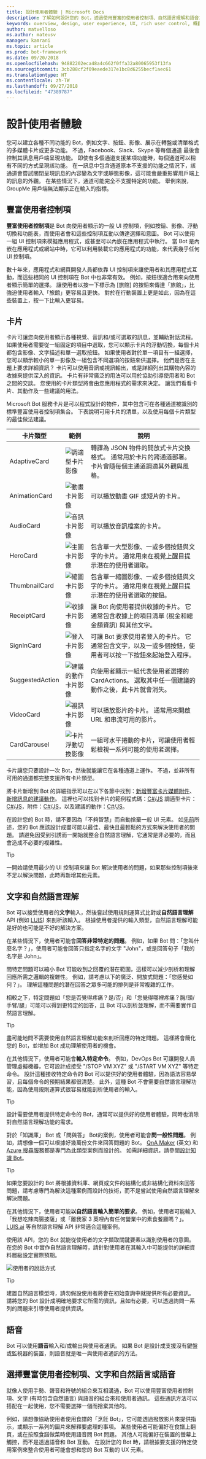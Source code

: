 ```yaml
---
title: 設計使用者體驗 | Microsoft Docs
description: 了解如何設計您的 Bot，透過使用豐富的使用者控制項、自然語言理解和語音提供吸引人的使用者體驗。
keywords: overview, design, user experience, UX, rich user control, 概觀, 設計, 使用者體驗, 豐富使用者控制項
author: matvelloso
ms.author: mateusv
manager: kamrani
ms.topic: article
ms.prod: bot-framework
ms.date: 09/20/2018
ms.openlocfilehash: 94882202eca48a4c662f0ffa32a80065953f13fa
ms.sourcegitcommit: 3cb288cf2f09eaede317e1bc8d6255becf1aec61
ms.translationtype: HT
ms.contentlocale: zh-TW
ms.lasthandoff: 09/27/2018
ms.locfileid: "47389787"
---
```

# <a name="design-the-user-experience"></a>設計使用者體驗

您可以建立各種不同功能的 Bot，例如文字、按鈕、影像、展示在轉盤或清單格式的多媒體卡片或更多功能。 不過，Facebook、Slack、Skype 等每個通道 最後會控制其訊息用戶端呈現功能。 即使有多個通道支援某項功能時，每個通道可以稍有不同的方式呈現該功能。 在一訊息中包含通道原本不支援的功能之情況下，該通道會嘗試關閉呈現訊息的內容變為文字或靜態影像，這可能會嚴重影響用戶端上的訊息的外觀。 在某些情況下，通道可能完全不支援特定的功能。 舉例來說，GroupMe 用戶端無法顯示正在輸入的指標。

## <a name="rich-user-controls"></a>豐富使用者控制項

**豐富使用者控制項**是 Bot 向使用者顯示的一般 UI 控制項，例如按鈕、影像、浮動切換和功能表，而使用者會和這些控制項互動以傳達選擇和意圖。 Bot 可以使用一組 UI 控制項來模擬應用程式，或甚至可以內嵌在應用程式中執行。 當 Bot 是內嵌在應用程式或網站中時，它可以利用裝載它的應用程式的功能，來代表幾乎任何 UI 控制項。 

數十年來，應用程式和網頁開發人員都依靠 UI 控制項來讓使用者和其應用程式互動，而這些相同的 UI 控制項在 Bot 中也非常有效。 例如，按鈕很適合用來向使用者顯示簡單的選擇。 讓使用者以按一下標示為 [旅館] 的按鈕來傳達「旅館」，比強迫使用者輸入「旅館」更容易且更快。 對於在行動裝置上更是如此，因為在這些裝置上，按一下比輸入更容易。

## <a name="cards"></a>卡片

卡片可讓您向使用者顯示各種視覺、音訊和/或可選取的訊息，並輔助對話流程。 如果使用者需要從一組固定的項目中選取，您可以顯示卡片的浮動切換，每個卡片都包含影像、文字描述和單一選取按鈕。 如果使用者對於單一項目有一組選擇，您可以顯示較小的單一影像及一組包含不同選項的按鈕來供選擇。 他們是否在主題上要求詳細資訊？ 卡片可以使用音訊或視訊輸出，或是詳細列出其購物內容的收據來提供深入的資訊。 卡片有非常廣泛的用法可以用於協助引導使用者和 Bot 之間的交談。 您使用的卡片類型將會由您應用程式的需求來決定。 讓我們看看卡片、其動作及一些建議的用法。 

Microsoft Bot 服務卡片是可以程式設計的物件，其中包含可在各種通道被識別的標準豐富使用者控制項集合。 下表說明可用卡片的清單，以及使用每個卡片類型的最佳做法建議。

| 卡片類型 | 範例 | 說明 |
| ---- | ---- | ---- |
| AdaptiveCard | ![調適型卡片影像](./media/adaptive-card.png) | 轉譯為 JSON 物件的開放式卡片交換格式。 通常用於卡片的跨通道部署。 卡片會隨每個主通道調適其外觀與風格。 |
| AnimationCard | ![動畫卡片影像](./media/animation-card1.png) | 可以播放動畫 GIF 或短片的卡片。 |
| AudioCard | ![音訊卡片影像](./media/audio-card.png) | 可以播放音訊檔案的卡片。 |
| HeroCard | ![主圖卡片影像](./media/hero-card1.png) | 包含單一大型影像、一或多個按鈕與文字的卡片。 通常用來在視覺上醒目提示潛在的使用者選取。 |
| ThumbnailCard | ![縮圖卡片影像](./media/thumbnail-card.png) | 包含單一縮圖影像、一或多個按鈕與文字的卡片。 通常用來在視覺上醒目提示潛在的使用者選取的按鈕。 |
| ReceiptCard | ![收據卡片影像](./media/receipt-card1.png) | 讓 Bot 向使用者提供收據的卡片。 它通常包含收據上的項目清單 (稅金和總金額資訊) 與其他文字。 |
| SignInCard | ![登入卡片影像](./media/sign-in-card.png) | 可讓 Bot 要求使用者登入的卡片。 它通常包含文字，以及一或多個按鈕，使用者可以按一下按鈕來起始登入程序。 |
| SuggestedAction | ![建議的動作卡片影像](./media/suggested-actions.png) | 向使用者顯示一組代表使用者選擇的 CardActions。 選取其中任一個建議的動作之後，此卡片就會消失。 |
| VideoCard | ![視訊卡片影像](./media/video-card.png) | 可以播放影片的卡片。 通常用來開啟 URL 和串流可用的影片。 |
| CardCarousel | ![卡片浮動切換影像](./media/card-carousel.png) | 一組可水平捲動的卡片，可讓使用者輕鬆檢視一系列可能的使用者選擇。|

卡片讓您只要設計一次 Bot，然後就能讓它在各種通道上運作。 不過，並非所有可用的通道都完整支援所有卡片類型。 

將卡片新增到 Bot 的詳細指示可以在以下各節中找到：[新增豐富卡片媒體附件](v4sdk/bot-builder-howto-add-media-attachments.md)、[新增訊息的建議動作](v4sdk/bot-builder-howto-add-suggested-actions.md)。 這裡也可以找到卡片的範例程式碼：[C#](https://aka.ms/bot-cards-sample-code-cs)/[JS](https://aka.ms/bot-cards-sample-code-js) 調適型卡片：[C#](https://aka.ms/bot-adaptive-cards-sample-code)/[JS](https://aka.ms/bot-adaptive-cards-js-sample-code)，附件：[C#](https://aka.ms/bot-attachments-sample-code)/[JS](https://aka.ms/bot-attachments-js-sample-code)，以及建議的動作：[C#](https://aka.ms/bot-suggested-actions-code)/[JS](https://aka.ms/bot-suggested-actions-js-code)。



在設計您的 Bot 時，請不要因為「不夠智慧」而自動捨棄一般 UI 元素。 如[先前](~/bot-service-design-principles.md#designing-a-bot)所述，您的 Bot 應該設計成盡可能以最佳、最快且最輕鬆的方式來解決使用者的問題。 請避免因受到引誘而一開始就整合自然語言理解，它通常是非必要的，而且會造成不必要的複雜性。

> [!TIP]
> 一開始請使用最少的 UI 控制項來讓 Bot 解決使用者的問題，如果那些控制項後來不足以解決問題，此時再新增其他元素。


## <a name="text-and-natural-language-understanding"></a>文字和自然語言理解

Bot 可以接受使用者的**文字**輸入，然後嘗試使用規則運算式比對或**自然語言理解** API (例如 <a href="https://www.luis.ai" target="_blank">LUIS</a>) 來剖析該輸入。 根據使用者提供的輸入類型，自然語言理解可能是好的也可能是不好的解決方案。

在某些情況下，使用者可能會**回答非常特定的問題**。 例如，如果 Bot 問：「您叫什麼名字？」，使用者可能會回答只指定名字的文字 "John"，或是回答句子「我的名字是 John」。

問特定問題可以縮小 Bot 可能收到之回覆的潛在範圍，這樣可以減少剖析和理解回應所需之邏輯的複雜性。 例如，請考慮以下的廣泛、開放式問題：「您感覺如何？」。 理解這種問題的潛在回答之眾多可能的排列是非常複雜的工作。

相較之下，特定問題如「您是否覺得疼痛？是/否」和「您覺得哪裡疼痛？胸/頭/手臂/腿」可能可以得到更特定的回答，且 Bot 可以剖析並理解，而不需要實作自然語言理解。 

> [!TIP]
> 盡可能地問不需要使用自然語言理解功能來剖析回應的特定問題。 這樣將會簡化您的 Bot，並增加 Bot 成功理解使用者的機會。

  
在其他情況下，使用者可能會**輸入特定命令**。 例如，DevOps Bot 可讓開發人員管理虛擬機器，它可設計成接受 "/STOP VM XYZ" 或 "/START VM XYZ" 等特定命令。 設計這種接收特定命令的 Bot 可以提供好的使用者體驗，因為語法容易學習，且每個命令的預期結果都很清楚。 此外，這種 Bot 不會需要自然語言理解功能，因為使用規則運算式很容易就能剖析使用者的輸入。 

> [!TIP]
> 設計需要使用者提供特定命令的 Bot，通常可以提供好的使用者體驗，同時也消除對自然語言理解功能的需求。

  
對於「知識庫」 Bot 或「問與答」 Bot的案例，使用者可能會**問一般性問題**。 例如，請想像一個可以根據好幾萬份文件來回答問題的 Bot。 <a href="https://qnamaker.ai" target="_blank">QnA Maker</a> \(英文\) 和 <a href="https://azure.microsoft.com/en-us/services/search/" target="_blank">Azure 搜尋服務</a>都是專門為此類型案例而設計的。 如需詳細資訊，請參閱[設計知識 Bot](bot-service-design-pattern-knowledge-base.md)。

> [!TIP]
> 如果您要設計的 Bot 將根據資料庫、網頁或文件的結構化或非結構化資料來回答問題，請考慮專門為解決這種案例而設計的技術，而不是嘗試使用自然語言理解來解決問題。

  
在其他情況下，使用者可能**以自然語言輸入簡單的要求**。 例如，使用者可能輸入「我想吃辣肉腸披薩」或「離我家 3 英哩內有任何營業中的素食餐廳嗎？」。 [LUIS.ai](https://www.luis.ai) 等自然語言理解 API 非常適合這種案例。 

使用該 API，您的 Bot 就能從使用者的文字擷取關鍵要素以識別使用者的意圖。 在您的 Bot 中實作自然語言理解時，請針對使用者在其輸入中可能提供的詳細資料層級設定實際預期。 

![使用者的說話方式](./media/bot-service-design-user-experience/buy-house.png)

> [!TIP]
> 建置自然語言模型時，請勿假設使用者將會在初始查詢中就提供所有必要資訊。 請將您的 Bot 設計成明確地要求它所需的資訊，且如有必要，可以透過詢問一系列的問題來引導使用者提供資訊。 

  
## <a name="speech"></a>語音

Bot 可以使用**語音**輸入和/或輸出與使用者通訊。 如果 Bot 是設計成支援沒有鍵盤或監視器的裝置，則語音就是唯一與使用者通訊的方法。 

## <a name="choosing-between-rich-user-controls-text-and-natural-language-and-speech"></a>選擇豐富使用者控制項、文字和自然語言或語音

就像人使用手勢、聲音和符號的組合來互相溝通，Bot 可以使用豐富使用者控制項、文字 (有時包含自然語言) 與語音的組合來和使用者通訊。 這些通訊方法可以搭配在一起使用，您不需要選擇一個而捨棄其他的。 

例如，請想像協助使用者使用食譜的「烹飪 Bot」，它可能透過撥放影片來提供指示，或顯示一系列的圖片來解釋要處理的事項。 某些使用者可能偏好在食譜上翻頁，或在按照食譜做菜時使用語音問 Bot 問題。 其他人可能偏好在裝置的螢幕上觸控，而不是透過語音和 Bot 互動。 在設計您的 Bot 時，請根據要支援的特定使用案例來整合使用者可能會想和您的 Bot 互動的 UX 元素。 

